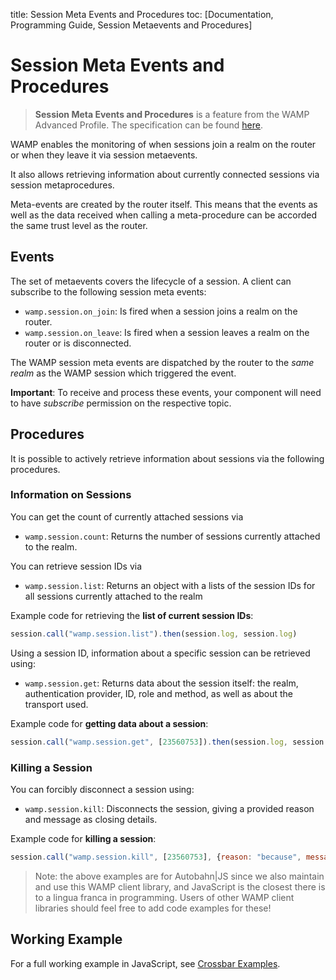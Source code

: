 title: Session Meta Events and Procedures
toc: [Documentation, Programming Guide, Session Metaevents and Procedures]

# Session Meta Events and Procedures

> **Session Meta Events and Procedures** is a feature from the WAMP Advanced Profile. The specification can be found [here](https://github.com/wamp-proto/wamp-proto/blob/master/rfc/text/advanced/ap_session_meta_api.md).

WAMP enables the monitoring of when sessions join a realm on the router or when they leave it via session metaevents.

It also allows retrieving information about currently connected sessions via session metaprocedures.

Meta-events are created by the router itself. This means that the events as well as the data received when calling a meta-procedure can be accorded the same trust level as the router.

## Events

The set of metaevents covers the lifecycle of a session. A client can subscribe to the following session meta events:

* `wamp.session.on_join`: Is fired when a session joins a realm on the router.
* `wamp.session.on_leave`: Is fired when a session leaves a realm on the router or is disconnected.

The WAMP session meta events are dispatched by the router to the *same realm* as the WAMP session which triggered the event.

**Important**: To receive and process these events, your component will need to have *subscribe* permission on the respective topic.

## Procedures

It is possible to actively retrieve information about sessions via the following procedures.

### Information on Sessions

You can get the count of currently attached sessions via

* `wamp.session.count`: Returns the number of sessions currently attached to the realm.

You can retrieve session IDs via

* `wamp.session.list`: Returns an object with a lists of the session IDs for all  sessions currently attached to the realm

Example code for retrieving the **list of current session IDs**:

```javascript
session.call("wamp.session.list").then(session.log, session.log)
```

Using a session ID, information about a specific session can be retrieved using:

* `wamp.session.get`: Returns data about the session itself: the realm, authentication provider, ID, role and method, as well as about the transport used.

Example code for **getting data about a session**:

```javascript
session.call("wamp.session.get", [23560753]).then(session.log, session.log)
```

### Killing a Session

You can forcibly disconnect a session using:

* `wamp.session.kill`: Disconnects the session, giving a provided reason and message as closing details.

Example code for **killing a session**:

```javaScript
session.call("wamp.session.kill", [23560753], {reason: "because", message: "foobar"}).then(session.log, session.log)
```

> Note: the above examples are for Autobahn|JS since we also maintain and use this WAMP client library, and JavaScript is the closest there is to a lingua franca in programming. Users of other WAMP client libraries should feel free to add code examples for these!

## Working Example

For a full working example in JavaScript, see [Crossbar Examples](https://github.com/crossbario/crossbarexamples/tree/master/metaapi).
